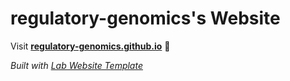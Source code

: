 
# regulatory-genomics's Website

Visit **[regulatory-genomics.github.io](https://regulatory-genomics.github.io)** 🚀

_Built with [Lab Website Template](https://greene-lab.gitbook.io/lab-website-template-docs)_

